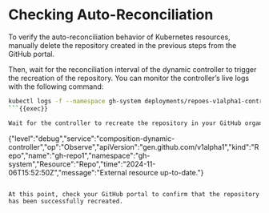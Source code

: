 # Checking Auto-Reconciliation

To verify the auto-reconciliation behavior of Kubernetes resources, manually delete the repository created in the previous steps from the GitHub portal.

Then, wait for the reconciliation interval of the dynamic controller to trigger the recreation of the repository. You can monitor the controller’s live logs with the following command:

```bash
kubectl logs -f --namespace gh-system deployments/repoes-v1alpha1-controller
```{{exec}}

Wait for the controller to recreate the repository in your GitHub organization. When the process completes, you should see a log message similar to this:

```
{"level":"debug","service":"composition-dynamic-controller","op":"Observe","apiVersion":"gen.github.com/v1alpha1","kind":"Repo","name":"gh-repo1","namespace":"gh-system","Resource":"Repo","time":"2024-11-06T15:52:50Z","message":"External resource up-to-date."}
```

At this point, check your GitHub portal to confirm that the repository has been successfully recreated.